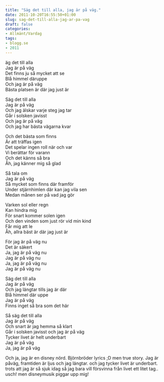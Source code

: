 ```yaml
---
title: "Säg det till alla, jag är på väg."
date: 2011-10-20T16:55:50+01:00
slug: sag-det-till-alla-jag-ar-pa-vag
draft: false
categories:
- Allmänt/Vardag
tags:
- blogg.se
- 2011
---
```

äg det till alla  
Jag är på väg  
Det finns ju så mycket att se  
Blå himmel däruppe  
Och jag är på väg  
Bästa platsen är där jag just är  
  
Säg det till alla  
Jag är på väg  
Och jag älskar varje steg jag tar  
Går i solsken javisst  
Och jag är på väg  
Och jag har bästa vägarna kvar  
  
Och det bästa som finns  
Är att träffas igen  
Det spelar ingen roll när och var  
Vi berättar för varann  
Och det känns så bra  
Åh, jag känner mig så glad  
  
Så tala om  
Jag är på väg  
Så mycket som finns där framför  
Under stjärnhimlen där kan jag vila sen  
Medan månen ser på vad jag gör  
  
Varken sol eller regn  
Kan hindra mig  
För snart kommer solen igen  
Och den vinden som just rör vid min kind  
Får mig att le  
Åh, allra bäst är där jag just är  
  
För jag är på väg nu  
Det är säkert  
Ja, jag är på väg nu  
Jag är på väg nu  
Ja, jag är på väg nu  
Jag är på väg nu  
  
Säg det till alla  
Jag är på väg  
Och jag längtar tills jag är där  
Blå himmel där uppe  
Jag är på väg  
Finns inget så bra som det här  
  
Så säg det till alla  
Jag är på väg  
Och snart är jag hemma så klart  
Går i solsken javisst och jag är på väg  
Tycker livet är helt underbart  
Jag är på väg  
Ja, jag är på väg  
  
  
  
  
Och ja, jag är en disney nörd. Björnbröder lyrics ;D men true story. Jag är påväg, framtiden är ljus och jag längtar. och jag tycker livet är underbart. trots att jag är så sjuk idag så jag bara vill försvinna från livet ett litet tag.. usch! men disneymusik piggar upp mig!